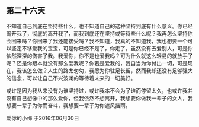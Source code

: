 ## 第二十六天

不知道自己到底在坚持些什么，也不知道自己的这种坚持到底有什么意义。你已经离开我了，彻底的离开我了，而我到底还在坚持或等待些什么呢？我再怎么坚持你会回来吗？你回来了我还能接受吗？我不知道，我真的不知道我，我也想要一个可以坚定不移爱我的宝宝，可是你已经不是了，你走了。虽然没有去爱别人，可是你依然深深的伤害了我。我爱你，你不是也爱我吗？可为什么就这么轻易的就放手了呢？还是你跟本就没有那么爱我呢？你若是爱我的，我自当为你付出一切，可是现在，我该怎么做？人生的路太匆匆，我愿为你驻足长留，然而我却还没有足够强大的信念，可以让自己不兴波澜的等待着未来的一切美好。

或许是因为我从来没有为谁坚持过，或许我本不会为了谁而停留太久，也或许我并没有自己想像中的那么爱你，但我依然不想离开，我想要你做我一辈子的女人，我想要一辈子为你而奋斗，我想要一辈子为你遮风挡雨。

爱你的小梅
于2016年06月30日
